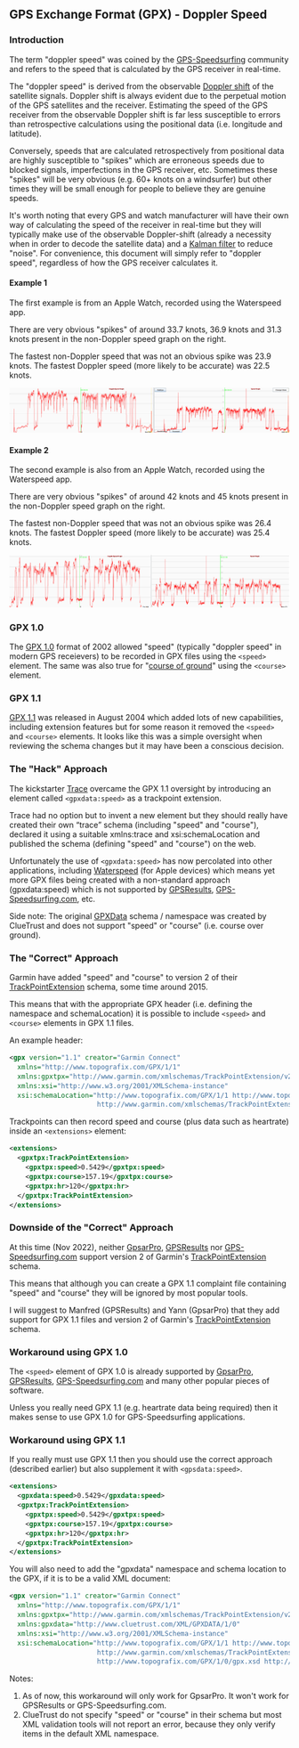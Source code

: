 ## GPS Exchange Format (GPX) - Doppler Speed

### Introduction

The term "doppler speed" was coined by the [GPS-Speedsurfing](https://www.gps-speedsurfing.com/) community and refers to the speed that is calculated by the GPS receiver in real-time.

The "doppler speed" is derived from the observable [Doppler shift](https://en.wikipedia.org/wiki/Doppler_effect) of the satellite signals. Doppler shift is always evident due to the perpetual motion of the GPS satellites and the receiver. Estimating the speed of the GPS receiver from the observable Doppler shift is far less susceptible to errors than retrospective calculations using the positional data (i.e. longitude and latitude).

Conversely, speeds that are calculated retrospectively from positional data are highly susceptible to "spikes" which are erroneous speeds due to blocked signals, imperfections in the GPS receiver, etc. Sometimes these "spikes" will be very obvious (e.g. 60+ knots on a windsurfer) but other times they will be small enough for people to believe they are genuine speeds.

It's worth noting that every GPS and watch manufacturer will have their own way of calculating the speed of the receiver in real-time but they will typically make use of the observable Doppler-shift (already a necessity when in order to decode the satellite data) and a [Kalman filter](https://en.wikipedia.org/wiki/Kalman_filter) to reduce "noise". For convenience, this document will simply refer to "doppler speed", regardless of how the GPS receiver calculates it.



#### Example 1

The first example is from an Apple Watch, recorded using the Waterspeed app.

There are very obvious "spikes" of around 33.7 knots, 36.9 knots and 31.3 knots present in the non-Doppler speed graph on the right.

The fastest non-Doppler speed that was not an obvious spike was 23.9 knots. The fastest Doppler speed (more likely to be accurate) was 22.5 knots.

![img](img/spike-20220729.png)



#### Example 2

The second example is also from an Apple Watch, recorded using the Waterspeed app.

There are very obvious "spikes" of around 42 knots and 45 knots present in the non-Doppler speed graph on the right.

The fastest non-Doppler speed that was not an obvious spike was 26.4 knots. The fastest Doppler speed (more likely to be accurate) was 25.4 knots.

![img](img/spike-20220929.png)





### GPX 1.0

The [GPX 1.0](https://www.topografix.com/GPX/1/0/gpx.xsd) format of 2002 allowed "speed" (typically "doppler speed" in modern GPS receievers) to be recorded in GPX files using the `<speed>` element. The same was also true for "[course of ground](https://en.wikipedia.org/wiki/Course_(navigation))" using the `<course>` element. 



### GPX 1.1

[GPX 1.1](https://www.topografix.com/GPX/1/1/gpx.xsd) was released in August 2004 which added lots of new capabilities, including extension features but for some reason it removed the `<speed>` and `<course>` elements. It looks like this was a simple oversight when reviewing the schema changes but it may have been a conscious decision.



### The "Hack" Approach

The kickstarter [Trace](https://www.kickstarter.com/projects/activereplay/trace-the-most-advanced-activity-monitor-for-actio) overcame the GPX 1.1 oversight by introducing an element called `<gpxdata:speed>` as a trackpoint extension. 

Trace had no option but to invent a new element but they should really have created their own “trace” schema (including "speed" and "course"), declared it using a suitable xmlns:trace and xsi:schemaLocation and published the schema (defining "speed" and "course") on the web.

Unfortunately the use of `<gpxdata:speed>` has now percolated into other applications, including [Waterspeed](https://waterspeedapp.com/) (for Apple devices) which means yet more GPX files being created with a non-standard approach (gpxdata:speed) which is not supported by [GPSResults](https://www.gps-speed.com/), [GPS-Speedsurfing.com](https://www.gps-speedsurfing.com/), etc.

Side note: The original [GPXData](GPXData) schema / namespace was created by ClueTrust and does not support "speed" or "course" (i.e. course over ground).



### The "Correct" Approach

Garmin have added "speed" and "course" to version 2 of their [TrackPointExtension](https://www8.garmin.com/xmlschemas/TrackPointExtensionv2.xsd) schema, some time around 2015.

This means that with the appropriate GPX header (i.e. defining the namespace and schemaLocation) it is possible to include `<speed>` and `<course>` elements in GPX 1.1 files.

An example header:

```xml
<gpx version="1.1" creator="Garmin Connect"
  xmlns="http://www.topografix.com/GPX/1/1"
  xmlns:gpxtpx="http://www.garmin.com/xmlschemas/TrackPointExtension/v2"
  xmlns:xsi="http://www.w3.org/2001/XMLSchema-instance"
  xsi:schemaLocation="http://www.topografix.com/GPX/1/1 http://www.topografix.com/GPX/1/1/gpx.xsd 
                      http://www.garmin.com/xmlschemas/TrackPointExtension/v2 http://www.garmin.com/xmlschemas/TrackPointExtensionv2.xsd"
```

Trackpoints can then record speed and course (plus data such as heartrate) inside an `<extensions>` element:

```xml
<extensions>
  <gpxtpx:TrackPointExtension>
    <gpxtpx:speed>0.5429</gpxtpx:speed>
    <gpxtpx:course>157.19</gpxtpx:course>
    <gpxtpx:hr>120</gpxtpx:hr>
  </gpxtpx:TrackPointExtension>
</extensions>
```



### Downside of the "Correct" Approach

At this time (Nov 2022), neither [GpsarPro](http://www.gpsactionreplay.com/), [GPSResults](https://www.gps-speed.com/) nor [GPS-Speedsurfing.com](https://www.gps-speedsurfing.com/) support version 2 of Garmin's [TrackPointExtension](https://www8.garmin.com/xmlschemas/TrackPointExtensionv2.xsd) schema.

This means that although you can create a GPX 1.1 complaint file containing "speed" and "course" they will be ignored by most popular tools.

I will suggest to Manfred (GPSResults) and Yann (GpsarPro) that they add support for GPX 1.1 files and version 2 of Garmin's [TrackPointExtension](https://www8.garmin.com/xmlschemas/TrackPointExtensionv2.xsd) schema.



### Workaround using GPX 1.0

The `<speed>` element of GPX 1.0 is already supported by [GpsarPro](http://www.gpsactionreplay.com/), [GPSResults](https://www.gps-speed.com/), [GPS-Speedsurfing.com](https://www.gps-speedsurfing.com/) and many other popular pieces of software.

Unless you really need GPX 1.1 (e.g. heartrate data being required) then it makes sense to use GPX 1.0 for GPS-Speedsurfing applications.



### Workaround using GPX 1.1

If you really must use GPX 1.1 then you should use the correct approach (described earlier) but also supplement it with `<gpsdata:speed>`.

```xml
<extensions>
  <gpxdata:speed>0.5429</gpxdata:speed>
  <gpxtpx:TrackPointExtension>
    <gpxtpx:speed>0.5429</gpxtpx:speed>
    <gpxtpx:course>157.19</gpxtpx:course>
    <gpxtpx:hr>120</gpxtpx:hr>
  </gpxtpx:TrackPointExtension>
</extensions>
```

You will also need to add the "gpxdata" namespace and schema location to the GPX, if it is to be a valid XML document:

```xml
<gpx version="1.1" creator="Garmin Connect"
  xmlns="http://www.topografix.com/GPX/1/1"
  xmlns:gpxtpx="http://www.garmin.com/xmlschemas/TrackPointExtension/v2"
  xmlns:gpxdata="http://www.cluetrust.com/XML/GPXDATA/1/0"
  xmlns:xsi="http://www.w3.org/2001/XMLSchema-instance"
  xsi:schemaLocation="http://www.topografix.com/GPX/1/1 http://www.topografix.com/GPX/1/1/gpx.xsd 
                      http://www.garmin.com/xmlschemas/TrackPointExtension/v2 http://www.garmin.com/xmlschemas/TrackPointExtensionv2.xsd
                      http://www.topografix.com/GPX/1/0/gpx.xsd http://www.cluetrust.com/XML/GPXDATA/1/0 http://www.cluetrust.com/Schemas/gpxdata10.xsd"
```

Notes:

1) As of now, this workaround will only work for GpsarPro. It won't work for GPSResults or GPS-Speedsurfing.com.
2) ClueTrust do not specify "speed" or "course" in their schema but most XML validation tools will not report an error, because they only verify items in the default XML namespace.